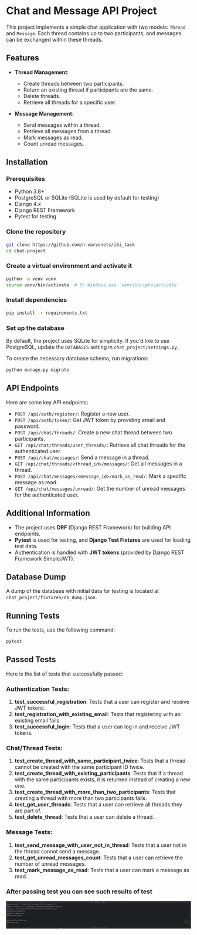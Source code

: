 
# Chat and Message API Project

This project implements a simple chat application with two models: `Thread` and `Message`. Each thread contains up to two participants, and messages can be exchanged within these threads.

## Features

- **Thread Management**: 
  - Create threads between two participants.
  - Return an existing thread if participants are the same.
  - Delete threads.
  - Retrieve all threads for a specific user.
  
- **Message Management**:
  - Send messages within a thread.
  - Retrieve all messages from a thread.
  - Mark messages as read.
  - Count unread messages.

## Installation

### Prerequisites

- Python 3.8+
- PostgreSQL or SQLite (SQLite is used by default for testing)
- Django 4.x
- Django REST Framework
- Pytest for testing

### Clone the repository

```bash
git clone https://github.com/n-varvonets/iSi_task
cd chat-project
```

### Create a virtual environment and activate it

```bash
python -m venv venv
source venv/bin/activate  # On Windows use `venv\Scripts\activate`
```

### Install dependencies

```bash
pip install -r requirements.txt
```

### Set up the database

By default, the project uses SQLite for simplicity. If you'd like to use PostgreSQL, update the `DATABASES` setting in `chat_project/settings.py`.

To create the necessary database schema, run migrations:

```bash
python manage.py migrate
```



## API Endpoints

Here are some key API endpoints:

- `POST /api/auth/register/`: Register a new user.
- `POST /api/auth/token/`: Get JWT token by providing email and password.
- `POST /api/chat/threads/`: Create a new chat thread between two participants.
- `GET /api/chat/threads/user_threads/`: Retrieve all chat threads for the authenticated user.
- `POST /api/chat/messages/`: Send a message in a thread.
- `GET /api/chat/threads/<thread_id>/messages/`: Get all messages in a thread.
- `POST /api/chat/messages/<message_id>/mark_as_read/`: Mark a specific message as read.
- `GET /api/chat/messages/unread/`: Get the number of unread messages for the authenticated user.

## Additional Information

- The project uses **DRF** (Django REST Framework) for building API endpoints.
- **Pytest** is used for testing, and **Django Test Fixtures** are used for loading test data.
- Authentication is handled with **JWT tokens** (provided by Django REST Framework SimpleJWT).

## Database Dump

A dump of the database with initial data for testing is located at `chat_project/fixtures/db_dump.json`.
## Running Tests

To run the tests, use the following command:

```bash
pytest
```

## Passed Tests

Here is the list of tests that successfully passed:

### Authentication Tests:

1. **test_successful_registration**: Tests that a user can register and receive JWT tokens.
2. **test_registration_with_existing_email**: Tests that registering with an existing email fails.
3. **test_successful_login**: Tests that a user can log in and receive JWT tokens.

### Chat/Thread Tests:

1. **test_create_thread_with_same_participant_twice**: Tests that a thread cannot be created with the same participant ID twice.
2. **test_create_thread_with_existing_participants**: Tests that if a thread with the same participants exists, it is returned instead of creating a new one.
3. **test_create_thread_with_more_than_two_participants**: Tests that creating a thread with more than two participants fails.
4. **test_get_user_threads**: Tests that a user can retrieve all threads they are part of.
5. **test_delete_thread**: Tests that a user can delete a thread.

### Message Tests:

1. **test_send_message_with_user_not_in_thread**: Tests that a user not in the thread cannot send a message.
2. **test_get_unread_messages_count**: Tests that a user can retrieve the number of unread messages.
3. **test_mark_message_as_read**: Tests that a user can mark a message as read.


### After passing test you can see such results of test

![img_1.png](readme_images/img_1.png)


